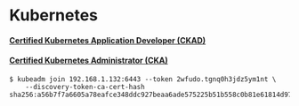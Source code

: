 # Kubernetes
#### [Certified Kubernetes Application Developer (CKAD)](https://docs.google.com/document/d/1nPPomtyt88qICINCTWU7efUKLbFIDlL0obUfBCNVeoU/edit?usp=sharing)
#### [Certified Kubernetes Administrator (CKA)](https://docs.google.com/document/d/1FZbpJELPc-E6WiTdUDnEHYruRALngNZ52z-x10y9emI/edit?usp=sharing)


``` 
$ kubeadm join 192.168.1.132:6443 --token 2wfudo.tgnq0h3jdz5ym1nt \
    --discovery-token-ca-cert-hash sha256:a56b7f7a6605a78eafce348ddc927beaa6ade575225b51b558c0b81e61814d97 
```